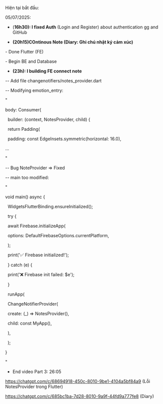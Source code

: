 Hiện tại bắt đầu:



05/07/2025:



* (**16h30): I fixed Auth** (Login and Register) about authentication gg and GitHub



* **(20h15)COntinous Note (Diary: Ghi chú nhật ký cảm xúc)**

\- Done Flutter (FE)

\- Begin BE and Database



* **(23h): I building FE connect note** 

-- Add file changenotifiers/notes\_provider.dart

-- Modifying emotion\_entry: 

" 

body: Consumer<NotesProvider>(

&nbsp;         builder: (context, NotesProvider, child) {

&nbsp;           return Padding(

&nbsp;             padding: const EdgeInsets.symmetric(horizontal: 16.0),

... 

"

-- Bug NoteProvider => Fixed

-- main too modified: 

"

void main() async {

&nbsp; WidgetsFlutterBinding.ensureInitialized();

&nbsp; try {

&nbsp;   await Firebase.initializeApp(

&nbsp;     options: DefaultFirebaseOptions.currentPlatform,

&nbsp;   );

&nbsp;   print('✅ Firebase initialized!');

&nbsp; } catch (e) {

&nbsp;   print('❌ Firebase init failed: $e');

&nbsp; }



&nbsp; runApp(

&nbsp;   ChangeNotifierProvider(

&nbsp;     create: (\_) => NotesProvider(),

&nbsp;     child: const MyApp(),

&nbsp;   ),

&nbsp; );

}

"



* End video Part 3: 26:05



https://chatgpt.com/c/68694918-450c-8010-9be1-4104a5bf84a9 (Lỗi NotesProvider trong Flutter)



https://chatgpt.com/c/685bc1ba-7d28-8010-9a9f-44fd9a777fe8 (Diary)



